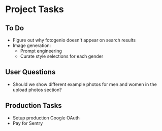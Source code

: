 # Project Tasks

## To Do
- Figure out why fotogenio doesn't appear on search results
- Image generation:
  - Prompt engineering
  - Curate style selections for each gender

## User Questions
- Should we show different example photos for men and women in the upload photos section?

## Production Tasks
- Setup production Google OAuth
- Pay for Sentry
